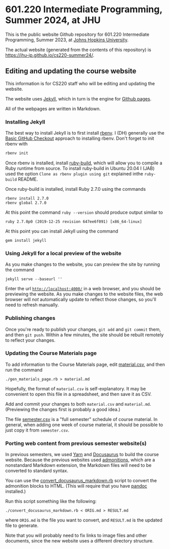 # 601.220 Intermediate Programming, Summer 2024, at JHU

This is the public website Github repository for 601.220 Intermediate Programming,
Summer 2023, at [Johns Hopkins University](https://www.jhu.edu).

The actual website (generated from the contents of this repository) is
<https://jhu-ip.github.io/cs220-summer24/>.

## Editing and updating the course website

This information is for CS220 staff who will be editing and updating the website.

The website uses [Jekyll](https://jekyllrb.com/), which in turn is the
engine for [Github pages](https://pages.github.com/).

All of the webpages are written in Markdown.

### Installing Jekyll

The best way to install Jekyll is to first install [rbenv](https://github.com/rbenv/rbenv).
I (DH) generally use the [Basic GitHub Checkout](https://github.com/rbenv/rbenv#basic-github-checkout)
approach to installing rbenv. Don't forget to init rbenv with

```bash
rbenv init
```


Once rbenv is installed, install [ruby-build](https://github.com/rbenv/ruby-build#readme),
which will allow you to compile a Ruby runtime from source. To install ruby-build in Ubuntu 20.04 I (JAB) used the option `Clone as rbenv plugin using git` explained inthe `ruby-build` README.

Once ruby-build is installed, install Ruby 2.7.0 using the commands

```
rbenv install 2.7.0
rbenv global 2.7.0
```

At this point the command `ruby --version` should produce output similar to

```
ruby 2.7.0p0 (2019-12-25 revision 647ee6f091) [x86_64-linux]
```

At this point you can install Jekyll using the command

```
gem install jekyll
```

### Using Jekyll for a local preview of the website

As you make changes to the website, you can preview the site by running the
command

```
jekyll serve --baseurl ''
```

Enter the url [`http://localhost:4000/`](http://localhost:4000/) in a web browser, and you should be
previewing the website.  As you make changes to the website files, the
web browser will *not* automatically update to reflect those changes, so
you'll need to refresh manually.

### Publishing changes

Once you're ready to publish your changes, `git add` and `git commit` them,
and then `git push`.  Within a few minutes, the site should be rebuilt
remotely to reflect your changes.

### Updating the Course Materials page

To add information to the Course Materials page, edit [material.csv](material.csv),
and then run the command

```
./gen_materials_page.rb > material.md
```

Hopefully, the format of `material.csv` is self-explanatory.  It may be convenient
to open this file in a spreadsheet, and then save it as CSV.

Add and commit your changes to both `material.csv` and `material.md`. (Previewing
the changes first is probably a good idea.)

The file [semester.csv](semester.csv) is a "full semester" schedule of
course material. In general, when adding one week of course material,
it should be possible to just copy it from `semester.csv`.

### Porting web content from previous semester website(s)

In previous semesters, we used [Yarn](https://yarnpkg.com/) and
[Docusaurus](https://docusaurus.io/) to build the course website.
Because the previous websites used
[admonitions](https://docusaurus.io/docs/markdown-features/admonitions),
which are a nonstandard Markdown extension, the Markdown files will
need to be converted to standard syntax.

You can use the [convert\_docusaurus\_markdown.rb](convert_docusaurus_markdown.rb)
script to convert the admonition blocks to HTML.  (This will require that
you have [pandoc](https://pandoc.org/) installed.)

Run this script something like the following:

```
./convert_docusaurus_markdown.rb < ORIG.md > RESULT.md
```

where `ORIG.md` is the file you want to convert, and `RESULT.md`
is the updated file to generate.

Note that you will probably need to fix links to image files and other documents,
since the new website uses a different directory structure.

